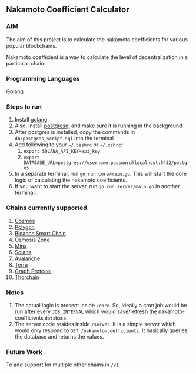## Nakamoto Coefficient Calculator

### AIM

The aim of this project is to calculate the nakamoto coefficients for various popular blockchains.

Nakamoto coefficient is a way to calculate the level of decentralization in a particular chain.

### Programming Languages

Golang

### Steps to run

1. Install [golang](https://go.dev/doc/install)
2. Also, install [postgresql](https://www.postgresql.org/download/) and make sure it is running in the background
3. After postgres is installed, copy the commands in `db/postgres_script.sql` into the terminal
4. Add following to your `~/.bashrc` or `~/.zshrc`:
    1. `export SOLANA_API_KEY=api_key`
    2. `export DATABASE_URL=postgres://username:password@localhost:5432/postgres`
4. In a separate terminal, run `go run core/main.go`. This will start the core logic of calculating the nakamoto coefficients.
5. If you want to start the server, run `go run server/main.go` in another terminal.

### Chains currently supported

1. [Cosmos](https://cosmos.network/)
2. [Polygon](https://polygon.technology/)
3. [Binance Smart Chain](https://www.binance.com)
4. [Osmosis Zone](https://osmosis.zone/)
5. [Mina](https://minaprotocol.com/)
6. [Solana](https://solana.com/)
7. [Avalanche](https://www.avax.network/)
8. [Terra](https://www.terra.money/)
9. [Graph Protocol](https://thegraph.com/)
10. [Thorchain](https://www.thorchain.com/)

### Notes

1. The actual logic is present inside `/core`. So, ideally a cron job would be run after every `JOB_INTERVAL` which would save/refresh the nakamoto-coefficients `database`.
3. The server code resides inside `/server`. It is a simple server which would only respond to `GET /nakamoto-coefficients`. It basically queries the database and returns the values.

### Future Work

To add support for multiple other chains in `/v1`
